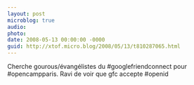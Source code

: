 ```yaml
---
layout: post
microblog: true
audio: 
photo: 
date: 2008-05-13 00:00:00 -0000
guid: http://xtof.micro.blog/2008/05/13/t810287065.html
---
```

Cherche gourous/évangélistes du #googlefriendconnect pour #opencampparis. Ravi de voir que gfc accepte #openid
